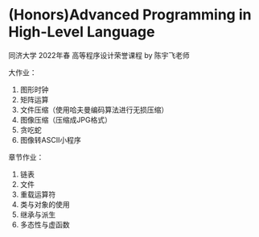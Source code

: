 # (Honors)Advanced Programming in High-Level Language 
 同济大学 2022年春 高等程序设计荣誉课程 by 陈宇飞老师

大作业：

1. 图形时钟
2. 矩阵运算
3. 文件压缩（使用哈夫曼编码算法进行无损压缩）
4. 图像压缩（压缩成JPG格式）
5. 贪吃蛇
6. 图像转ASCII小程序

章节作业：

1. 链表
2. 文件
3. 重载运算符
4. 类与对象的使用
5. 继承与派生
6. 多态性与虚函数
